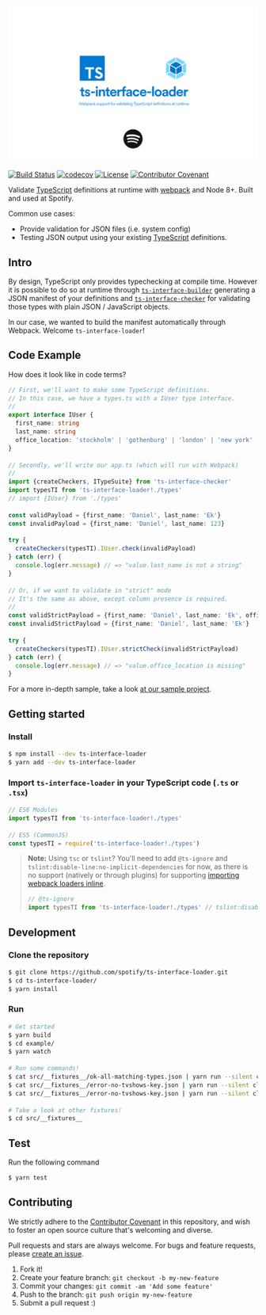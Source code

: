 <!-- @format -->

# ![ts-interface-loader](ts-interface-loader.png)

[![Build Status](https://travis-ci.com/spotify/ts-interface-loader.svg?token=cxZig2qbFB3Zs4c6mz2i&branch=master)](https://travis-ci.com/spotify/ts-interface-loader)
[![codecov](https://codecov.io/gh/spotify/ts-interface-loader/branch/master/graph/badge.svg?token=RrklEhKL1j)](https://codecov.io/gh/spotify/ts-interface-loader)
[![License](https://img.shields.io/github/license/spotify/ts-interface-loader.svg)](../LICENSE.md)
[![Contributor Covenant](https://img.shields.io/badge/Contributor%20Covenant-v1.4%20adopted-ff69b4.svg)](../CODE-OF-CONDUCT.md)

Validate [TypeScript] definitions at runtime with [webpack] and Node 8+. Built and used at Spotify.

Common use cases:

- Provide validation for JSON files (i.e. system config)
- Testing JSON output using your existing [TypeScript] definitions.

## Intro

By design, TypeScript only provides typechecking at compile time. However it is possible to do so at runtime through [`ts-interface-builder`][ts-interface-builder] generating a JSON manifest of your definitions and [`ts-interface-checker`][ts-interface-checker] for validating those types with plain JSON / JavaScript objects.

In our case, we wanted to build the manifest automatically through Webpack. Welcome `ts-interface-loader`!

## Code Example

How does it look like in code terms?

```ts
// First, we'll want to make some TypeScript definitions.
// In this case, we have a types.ts with a IUser type interface.
//
export interface IUser {
  first_name: string
  last_name: string
  office_location: 'stockholm' | 'gothenburg' | 'london' | 'new york' | 'boston'
}

// Secondly, we'll write our app.ts (which will run with Webpack)
//
import {createCheckers, ITypeSuite} from 'ts-interface-checker'
import typesTI from 'ts-interface-loader!./types'
// import {IUser} from './types'

const validPayload = {first_name: 'Daniel', last_name: 'Ek'}
const invalidPayload = {first_name: 'Daniel', last_name: 123}

try {
  createCheckers(typesTI).IUser.check(invalidPayload)
} catch (err) {
  console.log(err.message) // => "value.last_name is not a string"
}

// Or, if we want to validate in "strict" mode
// It's the same as above, except column presence is required.
//
const validStrictPayload = {first_name: 'Daniel', last_name: 'Ek', office_location: 'stockholm'}
const invalidStrictPayload = {first_name: 'Daniel', last_name: 'Ek'}

try {
  createCheckers(typesTI).IUser.strictCheck(invalidStrictPayload)
} catch (err) {
  console.log(err.message) // => "value.office_location is missing"
}
```

For a more in-depth sample, take a look [at our sample project](../example).

## Getting started

### Install

```bash
$ npm install --dev ts-interface-loader
$ yarn add --dev ts-interface-loader
```

### Import `ts-interface-loader` in your TypeScript code (`.ts` or `.tsx`)

```js
// ES6 Modules
import typesTI from 'ts-interface-loader!./types'

// ES5 (CommonJS)
const typesTI = require('ts-interface-loader!./types')
```

> **Note:** Using `tsc` or `tslint`? You'll need to add `@ts-ignore` and `tslint:disable-line:no-implicit-dependencies` for now, as there is no support (natively or through plugins) for supporting [importing webpack loaders inline](https://webpack.js.org/concepts/loaders/#inline).
>
> ```js
> // @ts-ignore
> import typesTI from 'ts-interface-loader!./types' // tslint:disable-line
> ```

## Development

### Clone the repository

```bash
$ git clone https://github.com/spotify/ts-interface-loader.git
$ cd ts-interface-loader/
$ yarn install
```

### Run

```bash
# Get started
$ yarn build
$ cd example/
$ yarn watch

# Run some commands!
$ cat src/__fixtures__/ok-all-matching-types.json | yarn run --silent cli | jq '.manifestJson'
$ cat src/__fixtures__/error-no-tvshows-key.json | yarn run --silent cli | jq '.manifestValidator'
$ cat src/__fixtures__/error-no-tvshows-key.json | yarn run --silent cli | jq '.manifestStrictValidator'

# Take a look at other fixtures!
$ cd src/__fixtures__
```

## Test

Run the following command

```bash
$ yarn test
```

## Contributing

We strictly adhere to the [Contributor Covenant](../CODE-OF-CONDUCT.md) in this repository, and wish to foster an open source culture that's welcoming and diverse.

Pull requests and stars are always welcome. For bugs and feature requests, please [create an issue](https://github.com/spotify/ts-interface-loader/issues?q=is%3Aissue+is%3Aopen+sort%3Aupdated-desc).

1. Fork it!
1. Create your feature branch: `git checkout -b my-new-feature`
1. Commit your changes: `git commit -am 'Add some feature'`
1. Push to the branch: `git push origin my-new-feature`
1. Submit a pull request :)

[typescript]: https://www.typescriptlang.org/
[webpack]: https://webpack.js.org
[ts-interface-builder]: https://github.com/gristlabs/ts-interface-builder
[ts-interface-checker]: https://github.com/gristlabs/ts-interface-checker
